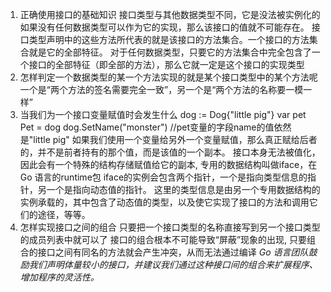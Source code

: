 1. 正确使用接口的基础知识
接口类型与其他数据类型不同，它是没法被实例化的
如果没有任何数据类型可以作为它的实现，那么该接口的值就不可能存在。
接口类型声明中的这些方法所代表的就是该接口的方法集合。一个接口的方法集合就是它的全部特征。
对于任何数据类型，只要它的方法集合中完全包含了一个接口的全部特征（即全部的方法），那么它就一定是这个接口的实现类型
2. 怎样判定一个数据类型的某一个方法实现的就是某个接口类型中的某个方法呢
一个是“两个方法的签名需要完全一致”，另一个是“两个方法的名称要一模一样”
3. 当我们为一个接口变量赋值时会发生什么
dog := Dog{"little pig"}
var pet Pet = dog
dog.SetName("monster") //pet变量的字段name的值依然是"little pig"
如果我们使用一个变量给另外一个变量赋值，那么真正赋给后者的，并不是前者持有的那个值，而是该值的一个副本。
接口本身无法被值化，因此会有一个特殊的结构存储赋值给它的副本, 专用的数据结构叫做iface，在 Go 语言的runtime包
    iface的实例会包含两个指针，一个是指向类型信息的指针，另一个是指向动态值的指针。
    这里的类型信息是由另一个专用数据结构的实例承载的，其中包含了动态值的类型，以及使它实现了接口的方法和调用它们的途径，等等。
4. 怎样实现接口之间的组合
只要把一个接口类型的名称直接写到另一个接口类型的成员列表中就可以了
接口的组合根本不可能导致“屏蔽”现象的出现, 只要组合的接口之间有同名的方法就会产生冲突，从而无法通过编译
*Go 语言团队鼓励我们声明体量较小的接口，并建议我们通过这种接口间的组合来扩展程序、增加程序的灵活性。*